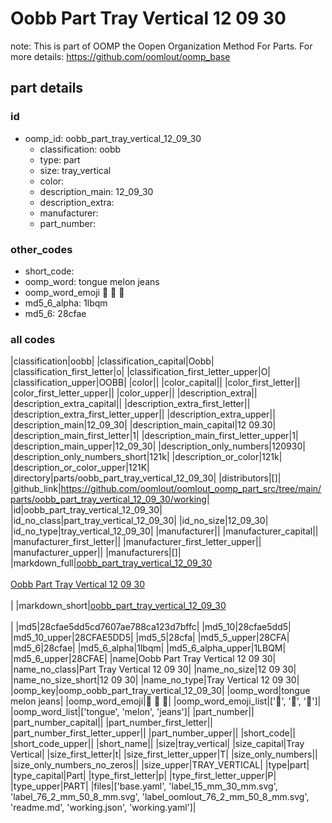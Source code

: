 # Oobb Part Tray Vertical 12 09 30  

note: This is part of OOMP the Oopen Organization Method For Parts. For more details: https://github.com/oomlout/oomp_base

##  part details





### id
* oomp_id: oobb_part_tray_vertical_12_09_30
  * classification: oobb
  * type: part
  * size: tray_vertical
  * color: 
  * description_main: 12_09_30
  * description_extra: 
  * manufacturer: 
  * part_number: 

### other_codes
* short_code: 
* oomp_word: tongue melon jeans
* oomp_word_emoji :tongue: :melon: :jeans:
* md5_6_alpha: 1lbqm
* md5_6: 28cfae

### all codes 
|classification|oobb|
|classification_capital|Oobb|
|classification_first_letter|o|
|classification_first_letter_upper|O|
|classification_upper|OOBB|
|color||
|color_capital||
|color_first_letter||
|color_first_letter_upper||
|color_upper||
|description_extra||
|description_extra_capital||
|description_extra_first_letter||
|description_extra_first_letter_upper||
|description_extra_upper||
|description_main|12_09_30|
|description_main_capital|12 09.30|
|description_main_first_letter|1|
|description_main_first_letter_upper|1|
|description_main_upper|12_09_30|
|description_only_numbers|120930|
|description_only_numbers_short|121k|
|description_or_color|121k|
|description_or_color_upper|121K|
|directory|parts/oobb_part_tray_vertical_12_09_30|
|distributors|[]|
|github_link|https://github.com/oomlout/oomlout_oomp_part_src/tree/main/parts/oobb_part_tray_vertical_12_09_30/working|
|id|oobb_part_tray_vertical_12_09_30|
|id_no_class|part_tray_vertical_12_09_30|
|id_no_size|12_09_30|
|id_no_type|tray_vertical_12_09_30|
|manufacturer||
|manufacturer_capital||
|manufacturer_first_letter||
|manufacturer_first_letter_upper||
|manufacturer_upper||
|manufacturers|[]|
|markdown_full|[oobb_part_tray_vertical_12_09_30](https://github.com/oomlout/oomlout_oomp_part_src/tree/main/parts/oobb_part_tray_vertical_12_09_30/working)<br>[](https://github.com/oomlout/oomlout_oomp_part_src/tree/main/parts/oobb_part_tray_vertical_12_09_30/working)<br>[Oobb Part Tray Vertical 12 09 30](https://github.com/oomlout/oomlout_oomp_part_src/tree/main/parts/oobb_part_tray_vertical_12_09_30/working)<br><br>|
|markdown_short|[oobb_part_tray_vertical_12_09_30](https://github.com/oomlout/oomlout_oomp_part_src/tree/main/parts/oobb_part_tray_vertical_12_09_30/working)<br><br>|
|md5|28cfae5dd5cd7607ae788ca123d7bffc|
|md5_10|28cfae5dd5|
|md5_10_upper|28CFAE5DD5|
|md5_5|28cfa|
|md5_5_upper|28CFA|
|md5_6|28cfae|
|md5_6_alpha|1lbqm|
|md5_6_alpha_upper|1LBQM|
|md5_6_upper|28CFAE|
|name|Oobb Part Tray Vertical 12 09 30|
|name_no_class|Part Tray Vertical 12 09 30|
|name_no_size|12 09 30|
|name_no_size_short|12 09 30|
|name_no_type|Tray Vertical 12 09 30|
|oomp_key|oomp_oobb_part_tray_vertical_12_09_30|
|oomp_word|tongue melon jeans|
|oomp_word_emoji|:tongue: :melon: :jeans:|
|oomp_word_emoji_list|[':tongue:', ':melon:', ':jeans:']|
|oomp_word_list|['tongue', 'melon', 'jeans']|
|part_number||
|part_number_capital||
|part_number_first_letter||
|part_number_first_letter_upper||
|part_number_upper||
|short_code||
|short_code_upper||
|short_name||
|size|tray_vertical|
|size_capital|Tray Vertical|
|size_first_letter|t|
|size_first_letter_upper|T|
|size_only_numbers||
|size_only_numbers_no_zeros||
|size_upper|TRAY_VERTICAL|
|type|part|
|type_capital|Part|
|type_first_letter|p|
|type_first_letter_upper|P|
|type_upper|PART|
|files|['base.yaml', 'label_15_mm_30_mm.svg', 'label_76_2_mm_50_8_mm.svg', 'label_oomlout_76_2_mm_50_8_mm.svg', 'readme.md', 'working.json', 'working.yaml']|
